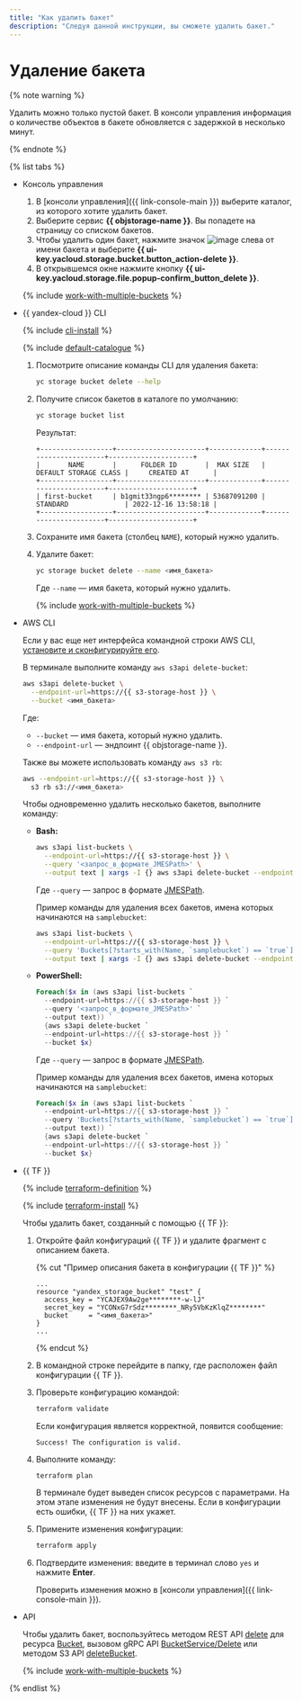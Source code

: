 ```yaml
---
title: "Как удалить бакет"
description: "Следуя данной инструкции, вы сможете удалить бакет."
---
```


# Удаление бакета

{% note warning %}

Удалить можно только пустой бакет. В консоли управления информация о количестве объектов в бакете обновляется с задержкой в несколько минут.

{% endnote %}

{% list tabs %}

- Консоль управления

  1. В [консоли управления]({{ link-console-main }}) выберите каталог, из которого хотите удалить бакет.
  1. Выберите сервис **{{ objstorage-name }}**. Вы попадете на страницу со списком бакетов.
  1. Чтобы удалить один бакет, нажмите значок ![image](../../../_assets/horizontal-ellipsis.svg) слева от имени бакета и выберите **{{ ui-key.yacloud.storage.bucket.button_action-delete }}**.
  1. В открывшемся окне нажмите кнопку **{{ ui-key.yacloud.storage.file.popup-confirm_button_delete }}**.

  {% include [work-with-multiple-buckets](../../../_includes/storage/work-with-multiple-buckets.md) %}

- {{ yandex-cloud }} CLI

  {% include [cli-install](../../../_includes/cli-install.md) %}

  {% include [default-catalogue](../../../_includes/default-catalogue.md) %}

  1. Посмотрите описание команды CLI для удаления бакета:

      ```bash
      yc storage bucket delete --help
      ```

  1. Получите список бакетов в каталоге по умолчанию:

      ```bash
      yc storage bucket list
      ```

      Результат:

      ```text
      +------------------+----------------------+-------------+-----------------------+---------------------+
      |       NAME       |      FOLDER ID       |  MAX SIZE   | DEFAULT STORAGE CLASS |     CREATED AT      |
      +------------------+----------------------+-------------+-----------------------+---------------------+
      | first-bucket     | b1gmit33ngp6******** | 53687091200 | STANDARD              | 2022-12-16 13:58:18 |
      +------------------+----------------------+-------------+-----------------------+---------------------+
      ```
   
  1. Сохраните имя бакета (столбец `NAME`), который нужно удалить.
  1. Удалите бакет:

      ```bash
      yc storage bucket delete --name <имя_бакета>
      ```

      Где `--name` — имя бакета, который нужно удалить.

      {% include [work-with-multiple-buckets](../../../_includes/storage/work-with-multiple-buckets.md) %}

- AWS CLI

  Если у вас еще нет интерфейса командной строки AWS CLI, [установите и сконфигурируйте его](../../tools/aws-cli.md).
    
  В терминале выполните команду `aws s3api delete-bucket`:

  ```bash
  aws s3api delete-bucket \
    --endpoint-url=https://{{ s3-storage-host }} \
    --bucket <имя_бакета>
  ```

  Где:
  * `--bucket` — имя бакета, который нужно удалить.
  * `--endpoint-url` — эндпоинт {{ objstorage-name }}.

  Также вы можете использовать команду `aws s3 rb`:
  
  ```bash
  aws --endpoint-url=https://{{ s3-storage-host }} \
    s3 rb s3://<имя_бакета>
  ```

  Чтобы одновременно удалить несколько бакетов, выполните команду:

  * **Bash:**

    ```bash
    aws s3api list-buckets \
      --endpoint-url=https://{{ s3-storage-host }} \
      --query '<запрос_в_формате_JMESPath>' \
      --output text | xargs -I {} aws s3api delete-bucket --endpoint-url=https://{{ s3-storage-host }} --bucket {}
    ```

    Где `--query` — запрос в формате [JMESPath](https://jmespath.org/).

    Пример команды для удаления всех бакетов, имена которых начинаются на `samplebucket`:

    ```bash
    aws s3api list-buckets \
      --endpoint-url=https://{{ s3-storage-host }} \
      --query 'Buckets[?starts_with(Name, `samplebucket`) == `true`].[Name]' \
      --output text | xargs -I {} aws s3api delete-bucket --endpoint-url=https://{{ s3-storage-host }} --bucket {}
    ```

  * **PowerShell:**

    ```powershell
    Foreach($x in (aws s3api list-buckets `
      --endpoint-url=https://{{ s3-storage-host }} `
      --query '<запрос_в_формате_JMESPath>' `
      --output text)) `
      {aws s3api delete-bucket `
      --endpoint-url=https://{{ s3-storage-host }} `
      --bucket $x}
    ```

    Где `--query` — запрос в формате [JMESPath](https://jmespath.org/).

    Пример команды для удаления всех бакетов, имена которых начинаются на `samplebucket`:

    ```powershell
    Foreach($x in (aws s3api list-buckets `
      --endpoint-url=https://{{ s3-storage-host }} `
      --query 'Buckets[?starts_with(Name, `samplebucket`) == `true`].[Name]' `
      --output text)) `
      {aws s3api delete-bucket `
      --endpoint-url=https://{{ s3-storage-host }} `
      --bucket $x}
    ```

- {{ TF }}

  {% include [terraform-definition](../../../_tutorials/terraform-definition.md) %}

  
  {% include [terraform-install](../../../_includes/terraform-install.md) %}


  Чтобы удалить бакет, созданный с помощью {{ TF }}:
  1. Откройте файл конфигураций {{ TF }} и удалите фрагмент с описанием бакета.

     {% cut "Пример описания бакета в конфигурации {{ TF }}" %}

     ```hcl
     ...
     resource "yandex_storage_bucket" "test" {
       access_key = "YCAJEX9Aw2ge********-w-lJ"
       secret_key = "YCONxG7rSdz********_NRy5VbKzKlqZ********"
       bucket     = "<имя_бакета>"
     }
     ...
     ```

     {% endcut %}

  1. В командной строке перейдите в папку, где расположен файл конфигурации {{ TF }}.
  1. Проверьте конфигурацию командой:

     ```bash
     terraform validate
     ```

     Если конфигурация является корректной, появится сообщение:

     ```text
     Success! The configuration is valid.
     ```

  1. Выполните команду:

     ```bash
     terraform plan
     ```

     В терминале будет выведен список ресурсов с параметрами. На этом этапе изменения не будут внесены. Если в конфигурации есть ошибки, {{ TF }} на них укажет.
  1. Примените изменения конфигурации:

     ```bash
     terraform apply
     ```

  1. Подтвердите изменения: введите в терминал слово `yes` и нажмите **Enter**.

     Проверить изменения можно в [консоли управления]({{ link-console-main }}).

- API
  
  Чтобы удалить бакет, воспользуйтесь методом REST API [delete](../../api-ref/Bucket/delete.md) для ресурса [Bucket](../../api-ref/Bucket/index.md), вызовом gRPC API [BucketService/Delete](../../api-ref/grpc/bucket_service.md#Delete) или методом S3 API [deleteBucket](../../s3/api-ref/bucket/delete.md).

  {% include [work-with-multiple-buckets](../../../_includes/storage/work-with-multiple-buckets.md) %}

{% endlist %}
